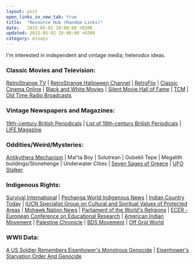 ```yaml
---
layout: post
open_links_in_new_tab: true
title:  "Resource Hub (Random Links)"
date:   2015-05-02 10:00:00 +0200
updated: 2015-05-02 10:00:00 +0200
category: essays
---
```

I'm interested in independent and vintage media, heterodox ideas.

### Classic Movies and Television:
<a href="https://live.retrostrange.com" target="_blank" rel="nofollow">RetroStrange TV</a> | 
<a href="https://halloween.retrostrange.tv" target="_blank" rel="nofollow">RetroStrange Halloween Channel</a> | 
<a href="https://retroflix.org" target="_blank" rel="nofollow">RetroFlix</a> | 
<a href="https://classiccinemaonline.com" target="_blank" rel="nofollow">Classic Cinema Online</a> | 
<a href="https://bnwmovies.com" target="_blank" rel="nofollow">Black and White Movies</a> | 
<a href="https://silent-hall-of-fame.org/index.php/free-movies" target="_blank" rel="nofollow">Silent Movie Hall of Fame</a> |
<a href="https://thedaddy.to/embed/stream-644.php" target="_blank" rel="nofollow">TCM</a> |
<a href="https://archive.org/details/oldtimeradio" target="_blank" rel="nofollow">Old Time Radio Broadcasts</a>

### Vintage Newspapers and Magazines:
<a href="https://www.victorianresearch.org/openaccessperiodicals.html" target="_blank" rel="nofollow">19th-century British Periodicals</a> | 
<a href="https://en.wikipedia.org/wiki/List_of_19th-century_British_periodicals" target="_blank" rel="nofollow">List of 19th-century British Periodicals</a> | 
<a href="https://books.google.ca/books/about/LIFE.html?id=N0EEAAAAMBAJ&redir_esc=y" target="_blank" rel="nofollow">LIFE Magazine</a>

### Oddities/Weird/Mysteries:
<a href="http://en.wikipedia.org/wiki/Antikythera_mechanism" target="_blank" rel="nofollow">Antikythera Mechanism</a> | 
Mal'ta Boy | 
Solutrean | 
Gobekli Tepe | 
Megalith buildings/Stonehenge | 
Underwater Cities | 
<a href="https://en.wikipedia.org/wiki/Seven_Sages_of_Greece" target="_blank" rel="nofollow">Seven Sages of Greece</a> | 
<a href="https://ufostalker.com" target="_blank" rel="nofollow">UFO Stalker</a>

### Indigenous Rights:
<a href="http://www.survival-international.org/" target="_blank" rel="nofollow">Survival International</a> | 
<a href="http://www.pechanga.net/category/primary-category/native-news" target="_blank" rel="nofollow">Pechanga World Indigenous News</a> | 
<a href="http://www.indiancountry.com/" target="_blank" rel="nofollow">Indian Country Today</a> | 
<a href="http://www.fsd.nl/csvpa" target="_blank" rel="nofollow">IUCN Specialist Group on Cultural and Spiritual Values of Protected Areas</a> | 
<a href="https://mohawknationnews.com/blog/" target="_blank" rel="nofollow">Mohawk Nation News</a> | 
<a href="https://parliamentofreligions.org" target="_blank" rel="nofollow">Parliament of the World's Religions</a> | 
<a href="https://ecer-org.eu" target="_blank" rel="nofollow">ECER - European Conference on Educational Research</a> | 
<a href="http://www.aimovement.org/" target="_blank" rel="nofollow">American Indian Movement</a> | 
<a href="http://www.palestinechronicle.com/" target="_blank" rel="nofollow">Palestine Chronicle</a> | 
<a href="https://bdsmovement.net" target="_blank" rel="nofollow">BDS Movement</a> | 
<a href="https://offgridworld.com" target="_blank" rel="nofollow">Off Grid World</a>

### WWII Data:
<a href="http://www.ihr.org/jhr/v10/v10p161_Brech.html" target="_blank" rel="nofollow">A US Soldier Remembers Eisenhower's Monstrous Genocide</a> | 
<a href="http://library.flawlesslogic.com/ike.htm" target="_blank" rel="nofollow">Eisenhower's Starvation Order And Genocide</a>
